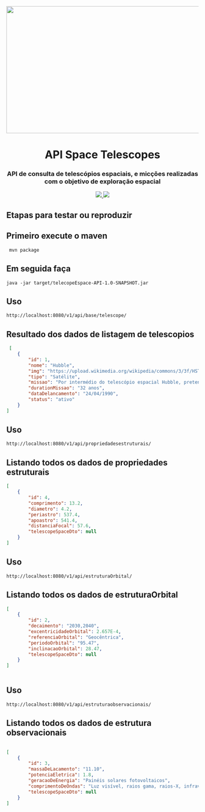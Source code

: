 <p align="center"><img src="img/logo-api.gif" width = "723px" height="333px"></p>

<h1 align="center">API Space Telescopes</h1>

<h3 align="center">
API de consulta  de telescópios  espaciais, e micções realizadas com o objetivo de exploração espacial
 <p align="center">
 
<a href="https://www.travis-ci.com/github/Mario23junior/Api-Nebulosas/pull_requests" target="_blank"><img src="https://www.travis-ci.com/Mario23junior/Api-Nebulosas.svg?branch=main">
<a href="https://en.wikipedia.org/wiki/Representational_state_transfer"><img src="https://img.shields.io/badge/interface-REST-brightgreen.svg?longCache=true&style=flat-square" target="_blank"></a>
</p>

## Etapas para testar ou reproduzir

## Primeiro execute o maven 
 
```
 mvn package
```
## Em seguida faça
```
java -jar target/telecopeEspace-API-1.0-SNAPSHOT.jar

```

## Uso

```
http://localhost:8080/v1/api/base/telescope/
```

## Resultado dos dados de listagem de telescopios 

```json
 [
    {
        "id": 1,
        "nome": "Hubble",
        "img": "https://upload.wikimedia.org/wikipedia/commons/3/3f/HST-SM4.jpeg",
        "tipo": "Satélite",
        "missao": "Por intermédio do telescópio espacial Hubble, pretende-se investigar a composição e características físicas de corpos celestes, observar galáxias e estrelas para entender melhor a sua formação e levantar dados para a compreensão da história e evolução do Universo.",
        "durationMissao": "32 anos",
        "dataDelancamento": "24/04/1990",
        "status": "ativo"
    }
]

```

## Uso

```
http://localhost:8080/v1/api/propriedadesestruturais/
```
## Listando todos os dados de propriedades estruturais

```json
[
    {
        "id": 4,
        "comprimento": 13.2,
        "diametro": 4.2,
        "periastro": 537.4,
        "apoastro": 541.4,
        "distanciaFocal": 57.6,
        "telescopeSpaceDto": null
    }
]
```
 
 
 ## Uso

```
http://localhost:8080/v1/api/estruturaOrbital/
```
## Listando todos os dados de estruturaOrbital

```json
[
    {
        "id": 2,
        "decaimento": "2030,2040",
        "excentricidadeOrbital": 2.657E-4,
        "referenciaOrbital": "Geocêntrica",
        "periodoOrbital": "95.47",
        "inclinacaoOrbital": 28.47,
        "telescopeSpaceDto": null
    }
]
 
```
 ## Uso

```
http://localhost:8080/v1/api/estruturaobservacionais/
```
## Listando todos os dados de estrutura observacionais

```json

[
    {
        "id": 3,
        "massaDeLacamento": "11.10",
        "potenciaEletrica": 1.8,
        "geracaoDeEnergia": "Painéis solares fotovoltaicos",
        "comprimentoDeOndas": "Luz visível, raios gama, raios-X, infravermelho",
        "telescopeSpaceDto": null
    }
]
 
```
